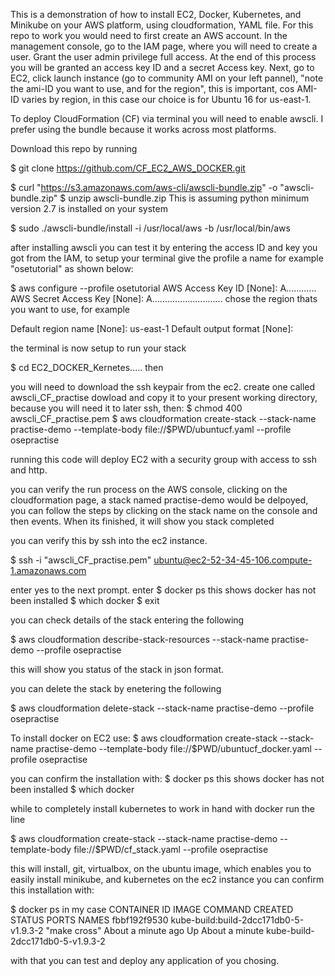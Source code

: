 This is a demonstration of how to install EC2, Docker, Kubernetes, and Minikube on your AWS platform, using cloudformation, YAML file. For this repo to work you would need to first create an AWS account. In the management console, go to the IAM page, where you will need to create a user. Grant the user admin privilege full access. At the end of this process you will  be granted an access key ID and a secret Access key. Next, go to EC2, click launch instance (go to community AMI on your left pannel), "note the ami-ID you want to use, and for the region", this is important, cos AMI-ID varies by region, in this case our choice is for Ubuntu 16 for us-east-1.

 To deploy CloudFormation (CF) via terminal you will need to enable awscli. I prefer using the bundle because it works across most platforms.


Download this repo by running 

$ git clone https://github.com/CF_EC2_AWS_DOCKER.git

$ curl "https://s3.amazonaws.com/aws-cli/awscli-bundle.zip" -o "awscli-bundle.zip"
$ unzip awscli-bundle.zip
This is assuming python minimum version 2.7 is installed on your system

$ sudo ./awscli-bundle/install -i /usr/local/aws -b /usr/local/bin/aws

after installing awscli you can test it by entering the access ID and key you got from the IAM, to setup your terminal give the profile a name for example "osetutorial" as shown below:

$ aws configure --profile osetutorial
AWS Access Key ID [None]: A............
AWS Secret Access Key [None]: A............................
chose the region thats you want to use, for example

Default region name [None]: us-east-1
Default output format [None]: 

the terminal is now setup to run your stack

$ cd EC2_DOCKER_Kernetes.....
then

you will need to download the ssh keypair from the ec2.
create one called awscli_CF_practise dowload and copy it to your present working directory, because you will need it to later ssh, then:
$ chmod 400 awscli_CF_practise.pem
$ aws cloudformation create-stack --stack-name practise-demo --template-body file://$PWD/ubuntucf.yaml --profile osepractise

running this code will deploy EC2 with a security group with access to ssh and http.

you can verify the run process on the AWS console, clicking on the cloudformation page, a stack named practise-demo would be delpoyed, you can follow the steps by clicking on the stack name on the console and then events.
When its finished, it will show you stack completed

you can verify this by ssh into the ec2 instance.

$ ssh -i "awscli_CF_practise.pem" ubuntu@ec2-52-34-45-106.compute-1.amazonaws.com

enter yes to the next prompt.
enter
$ docker ps
this shows docker has not been installed
$ which docker 
$ exit

you can check details of the stack entering the following 

$ aws cloudformation describe-stack-resources --stack-name practise-demo --profile osepractise

this will show you status of the stack in json format.

you can delete the stack by enetering the following 

$ aws cloudformation delete-stack --stack-name  practise-demo --profile osepractise

To install docker on EC2 use:
$ aws cloudformation create-stack --stack-name practise-demo --template-body file://$PWD/ubuntucf_docker.yaml --profile osepractise

you can confirm the installation with:
$ docker ps
this shows docker has not been installed
$ which docker 

while to completely install kubernetes to work in hand with docker 
run the line 

$ aws cloudformation create-stack --stack-name practise-demo --template-body file://$PWD/cf_stack.yaml --profile osepractise

this will install, git, virtualbox, on the ubuntu image, which enables you to easily install minikube, and kubernetes on the ec2 instance
you can confirm this installation with: 

$ docker ps
in my case 
CONTAINER ID        IMAGE                                    COMMAND             CREATED              STATUS              PORTS               NAMES
fbbf192f9530        kube-build:build-2dcc171db0-5-v1.9.3-2   "make cross"        About a minute ago   Up About a minute                       kube-build-2dcc171db0-5-v1.9.3-2

with that you can test and deploy any application of you chosing.

